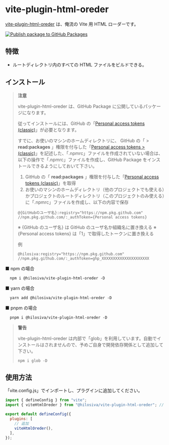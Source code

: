 # vite-plugin-html-oreder

[vite-plugin-html-oreder](https://github.com/hilosiva/vite-plugin-html-oreder) は、俺流の Vite 用 HTML ローダーです。

[![Publish package to GitHub Packages](https://github.com/hilosiva/vite-plugin-html-oreder/actions/workflows/auto-publish.yml/badge.svg?branch=main)](https://github.com/hilosiva/vite-plugin-html-oreder/actions/workflows/auto-publish.yml)

## 特徴

- ルートディレクトリ内のすべての HTML ファイルをビルドできる。

## インストール

> **注意**
>
> vite-plugin-html-oreder は、GitHub Package に公開しているパッケージになります。
>
> 従ってインストールには、GitHub の「[Personal access tokens (classic)](https://github.com/settings/tokens)」が必要となります。
>
> すでに、お使いのマシンのホームディレクトリに、 GitHub の「 > **read:packages** 」権限を付与した「[Personal access tokens > (classic)](https://github.com/settings/tokens)」を記述した、「.npmrc」ファイルを作成されていない場合は、以下の操作で「.npmrc」ファイルを作成し、GitHub Package をインストールできるようにしておいて下さい。
>
> 1. GitHub の「 **read:packages** 」権限を付与した「[Personal access tokens (classic)](https://github.com/settings/tokens)」を取得
> 2. お使いのマシンのホームディレクトリ（他のプロジェクトでも使える）かプロジェクトのルートディレクトリ（このプロジェクトのみ使える）に「.npmrc」ファイルを作成し、以下の内容で保存
>
> ```
> @{GitHubのユーザ名}:registry="https://npm.pkg.github.com"
> //npm.pkg.github.com/:_authToken={Personal access tokens}
> ```
>
> ※ {GitHub のユーザ名} は GitHub のユーザ名か組織名に置き換える
> ※ {Personal access tokens} は「1」で取得したトークンに置き換える
>
> 例
>
> ```
> @hilosiva:registry="https://npm.pkg.github.com"
> //npm.pkg.github.com/:_authToken=ghp_XXXXXXXXXXXXXXXXXXXXX
> ```

■ npm の場合

```console
  npm i @hilosiva/vite-plugin-html-oreder -D
```

■ yarn の場合

```console
  yarn add @hilosiva/vite-plugin-html-oreder -D
```

■ pnpm の場合

```console
  pnpm i @hilosiva/vite-plugin-html-oreder -D
```

> **警告**
>
> vite-plugin-html-oreder は内部で「glob」を利用しています。自動でインストールはされませんので、予めご自身で開発依存関係として追加して下さい。
>
> ```console
> npm i glob -D
> ```

## 使用方法

「vite.config.js」でインポートし、プラグインに追加してください。

```javascript
import { defineConfig } from "vite";
import { viteHtmlOreder } from "@hilosiva/vite-plugin-html-oreder"; // 追加

export default defineConfig({
  plugins: [
    // 追加
    viteHtmlOreder(),
  ],
});
```
